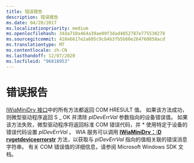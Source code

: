 ```yaml
---
title: 错误报告
description: 错误报告
ms.date: 04/20/2017
ms.localizationpriority: medium
ms.openlocfilehash: 34da710a464a39ae09f3dad4052787e775530278
ms.sourcegitcommit: 418e6617e2a695c9cb4b37b5b60e264760858acd
ms.translationtype: MT
ms.contentlocale: zh-CN
ms.lasthandoff: 12/07/2020
ms.locfileid: "96818953"
---
```

# <a name="error-reporting"></a>错误报告





[IWiaMiniDrv 接口](/windows-hardware/drivers/ddi/wiamindr_lh/nn-wiamindr_lh-iwiaminidrv)中的所有方法都返回 COM HRESULT 值。 如果该方法成功，则微型驱动程序返回 S \_ OK 并清除 *plDevErrVal* 参数指向的设备错误值。 如果该方法失败，微型驱动程序将返回标准 COM 错误代码，并 \* 使用特定于设备的错误代码设置 *plDevErrVal* 。 WIA 服务可以调用 [**IWiaMiniDrv：:D rvgetdeviceerrorstr**](/windows-hardware/drivers/ddi/wiamindr_lh/nf-wiamindr_lh-iwiaminidrv-drvgetdeviceerrorstr) 方法，以获取与 *plDevErrVal* 指向的值相关联的错误消息字符串。 有关 COM 错误值的详细信息，请参阅 Microsoft Windows SDK 文档。

 

